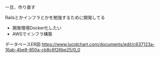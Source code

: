一旦、作り直す

Railsとかインフラとかを勉強するために開発してる
* 開発環境Docker化したい
* AWSでインフラ構築

データベースER図
https://www.lucidchart.com/documents/edit/c637123a-16ab-4be8-850a-cb8c6f26be25/0_0

